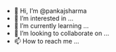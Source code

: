 - 👋 Hi, I’m @pankajsharma
- 👀 I’m interested in ...
- 🌱 I’m currently learning ...
- 💞️ I’m looking to collaborate on ...
- 📫 How to reach me ...

<!---
pankajsnakescript/pankajsnakescript is a ✨ special ✨ repository because its `README.md` (this file) appears on your GitHub profile.
You can click the Preview link to take a look at your changes.
--->
